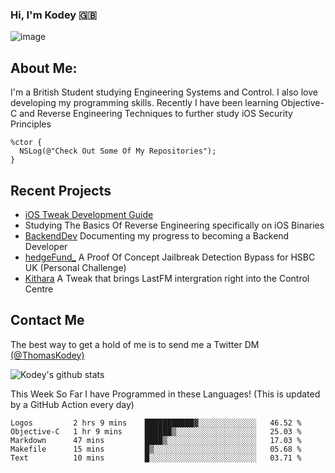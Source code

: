 ### Hi, I'm Kodey 🇬🇧
![image](https://kodeycodesstuff.tech/memoji.jpg)

## About Me:
I'm a British Student studying Engineering Systems and Control. I also love developing my programming skills.
Recently I have been learning Objective-C and Reverse Engineering Techniques to further study iOS Security Principles

```objc
%ctor {
  NSLog(@"Check Out Some Of My Repositories");  
}
```

## Recent Projects
- [iOS Tweak Development Guide](https://kodeycodesstuff.tech/guide)
- Studying The Basics Of Reverse Engineering specifically on iOS Binaries
- [BackendDev](https://github.com/KodeyThomas/BackendDev) Documenting my progress to becoming a Backend Developer
- [hedgeFund_](https://github.com/KodeyThomas/hedgeFund) A Proof Of Concept Jailbreak Detection Bypass for HSBC UK (Personal Challenge)
- [Kithara](https://github.com/KodeyThomas/Kithara) A Tweak that brings LastFM intergration right into the Control Centre

## Contact Me
The best way to get a hold of me is to send me a Twitter DM [(@ThomasKodey)](https://twitter.com/ThomasKodey)

![Kodey's github stats](https://githubstats.kodeythomas.vercel.app/api?username=KodeyThomas)

This Week So Far I have Programmed in these Languages! (This is updated by a GitHub Action every day)
<!--START_SECTION:waka-->
```text
Logos         2 hrs 9 mins    ███████████▓░░░░░░░░░░░░░   46.52 % 
Objective-C   1 hr 9 mins     ██████▒░░░░░░░░░░░░░░░░░░   25.03 % 
Markdown      47 mins         ████▒░░░░░░░░░░░░░░░░░░░░   17.03 % 
Makefile      15 mins         █▒░░░░░░░░░░░░░░░░░░░░░░░   05.68 % 
Text          10 mins         █░░░░░░░░░░░░░░░░░░░░░░░░   03.71 % 
```
<!--END_SECTION:waka-->

